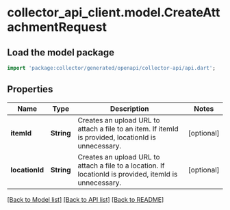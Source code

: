 # collector_api_client.model.CreateAttachmentRequest

## Load the model package
```dart
import 'package:collector/generated/openapi/collector-api/api.dart';
```

## Properties
Name | Type | Description | Notes
------------ | ------------- | ------------- | -------------
**itemId** | **String** | Creates an upload URL to attach a file to an item. If itemId is provided, locationId is unnecessary. | [optional] 
**locationId** | **String** | Creates an upload URL to attach a file to a location. If locationId is provided, itemId is unnecessary. | [optional] 

[[Back to Model list]](../README.md#documentation-for-models) [[Back to API list]](../README.md#documentation-for-api-endpoints) [[Back to README]](../README.md)


